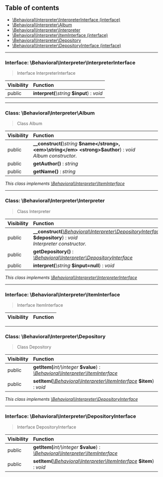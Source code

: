 ## Table of contents

- [\Behavioral\Interpreter\InterpreterInterface (interface)](#interface-behavioralinterpreterinterpreterinterface)
- [\Behavioral\Interpreter\Album](#class-behavioralinterpreteralbum)
- [\Behavioral\Interpreter\Interpreter](#class-behavioralinterpreterinterpreter)
- [\Behavioral\Interpreter\ItemInterface (interface)](#interface-behavioralinterpreteriteminterface)
- [\Behavioral\Interpreter\Depository](#class-behavioralinterpreterdepository)
- [\Behavioral\Interpreter\DepositoryInterface (interface)](#interface-behavioralinterpreterdepositoryinterface)

<hr />

### Interface: \Behavioral\Interpreter\InterpreterInterface

> Interface InterpreterInterface

| Visibility | Function |
|:-----------|:---------|
| public | <strong>interpret(</strong><em>\string</em> <strong>$input</strong>)</strong> : <em>void</em> |

<hr />

### Class: \Behavioral\Interpreter\Album

> Class Album

| Visibility | Function |
|:-----------|:---------|
| public | <strong>__construct(</strong><em>\string</em> <strong>$name</strong>, <em>\string</em> <strong>$author</strong>)</strong> : <em>void</em><br /><em>Album constructor.</em> |
| public | <strong>getAuthor()</strong> : <em>string</em> |
| public | <strong>getName()</strong> : <em>string</em> |

*This class implements [\Behavioral\Interpreter\ItemInterface](#interface-behavioralinterpreteriteminterface)*

<hr />

### Class: \Behavioral\Interpreter\Interpreter

> Class Interpreter

| Visibility | Function |
|:-----------|:---------|
| public | <strong>__construct(</strong><em>[\Behavioral\Interpreter\DepositoryInterface](#interface-behavioralinterpreterdepositoryinterface)</em> <strong>$depository</strong>)</strong> : <em>void</em><br /><em>Interpreter constructor.</em> |
| public | <strong>getDepository()</strong> : <em>[\Behavioral\Interpreter\DepositoryInterface](#interface-behavioralinterpreterdepositoryinterface)</em> |
| public | <strong>interpret(</strong><em>\string</em> <strong>$input=null</strong>)</strong> : <em>void</em> |

*This class implements [\Behavioral\Interpreter\InterpreterInterface](#interface-behavioralinterpreterinterpreterinterface)*

<hr />

### Interface: \Behavioral\Interpreter\ItemInterface

> Interface ItemInterface

| Visibility | Function |
|:-----------|:---------|

<hr />

### Class: \Behavioral\Interpreter\Depository

> Class Depository

| Visibility | Function |
|:-----------|:---------|
| public | <strong>getItem(</strong><em>int/\integer</em> <strong>$value</strong>)</strong> : <em>[\Behavioral\Interpreter\ItemInterface](#interface-behavioralinterpreteriteminterface)</em> |
| public | <strong>setItem(</strong><em>[\Behavioral\Interpreter\ItemInterface](#interface-behavioralinterpreteriteminterface)</em> <strong>$item</strong>)</strong> : <em>void</em> |

*This class implements [\Behavioral\Interpreter\DepositoryInterface](#interface-behavioralinterpreterdepositoryinterface)*

<hr />

### Interface: \Behavioral\Interpreter\DepositoryInterface

> Interface DepositoryInterface

| Visibility | Function |
|:-----------|:---------|
| public | <strong>getItem(</strong><em>int/\integer</em> <strong>$value</strong>)</strong> : <em>[\Behavioral\Interpreter\ItemInterface](#interface-behavioralinterpreteriteminterface)</em> |
| public | <strong>setItem(</strong><em>[\Behavioral\Interpreter\ItemInterface](#interface-behavioralinterpreteriteminterface)</em> <strong>$item</strong>)</strong> : <em>void</em> |

